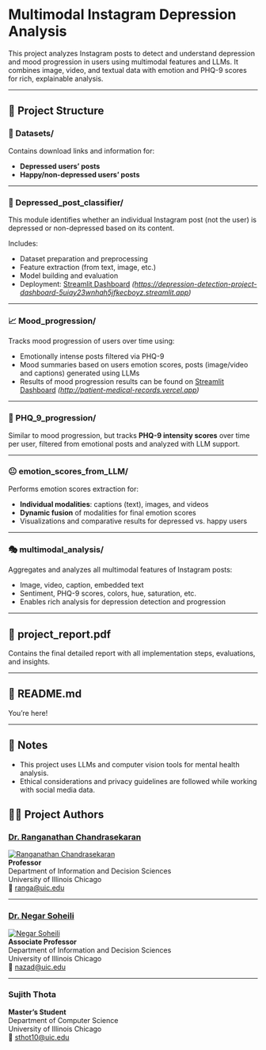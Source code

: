 # Multimodal Instagram Depression Analysis

This project analyzes Instagram posts to detect and understand depression and mood progression in users using multimodal features and LLMs. It combines image, video, and textual data with emotion and PHQ-9 scores for rich, explainable analysis.

---

## 📁 Project Structure

### 🔗 Datasets/
Contains download links and information for:
- **Depressed users’ posts**
- **Happy/non-depressed users’ posts**

---

### 🤖 Depressed_post_classifier/

This module identifies whether an individual Instagram post (not the user) is depressed or non-depressed based on its content.

Includes:
- Dataset preparation and preprocessing
- Feature extraction (from text, image, etc.)
- Model building and evaluation
- Deployment: [Streamlit Dashboard](#) *(https://depression-detection-project-dashboard-5uiay23wnhah5jfkecboyz.streamlit.app)*

---

### 📈 Mood_progression/
Tracks mood progression of users over time using:
- Emotionally intense posts filtered via PHQ-9
- Mood summaries based on users emotion scores, posts (image/video and captions) generated using LLMs
- Results of mood progression results can be found on [Streamlit Dashboard](#) *(http://patient-medical-records.vercel.app)*

---

### 🧠 PHQ_9_progression/
Similar to mood progression, but tracks **PHQ-9 intensity scores** over time per user, filtered from emotional posts and analyzed with LLM support.

---

### 😐 emotion_scores_from_LLM/
Performs emotion scores extraction for:
- **Individual modalities**: captions (text), images, and videos
- **Dynamic fusion** of modalities for final emotion scores
- Visualizations and comparative results for depressed vs. happy users

---

### 🎭 multimodal_analysis/
Aggregates and analyzes all multimodal features of Instagram posts:
- Image, video, caption, embedded text
- Sentiment, PHQ-9 scores, colors, hue, saturation, etc.
- Enables rich analysis for depression detection and progression

---

## 📄 project_report.pdf
Contains the final detailed report with all implementation steps, evaluations, and insights.

---

## 📑 README.md
You’re here!

---

## 📌 Notes
- This project uses LLMs and computer vision tools for mental health analysis.
- Ethical considerations and privacy guidelines are followed while working with social media data.


## 👨‍💻 Project Authors

### [Dr. Ranganathan Chandrasekaran](mailto:ranga@uic.edu)  
[![Ranganathan Chandrasekaran](https://business.uic.edu/wp-content/uploads/sites/91/2018/01/Chandrasekaran_Ranganathan_2020-157x180.jpg)](mailto:ranga@uic.edu)  
**Professor**  
Department of Information and Decision Sciences  
University of Illinois Chicago  
📧 ranga@uic.edu  

---

### [Dr. Negar Soheili](mailto:nazad@uic.edu)  
[![Negar Soheili](https://business.uic.edu/wp-content/uploads/sites/91/2018/02/SoheiliNegar_2018.jpg)](mailto:nazad@uic.edu)  
**Associate Professor**  
Department of Information and Decision Sciences  
University of Illinois Chicago  
📧 nazad@uic.edu  

---

### Sujith Thota  
**Master’s Student**  
Department of Computer Science  
University of Illinois Chicago  
📧 sthot10@uic.edu
